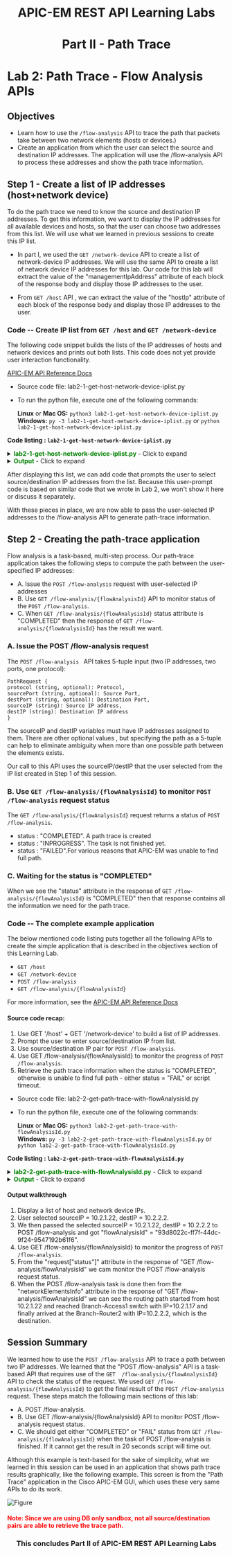 # <center>APIC-EM REST API Learning Labs</center>
# <center>Part II - Path Trace</center>
# Lab 2: Path Trace - Flow Analysis APIs

## Objectives
*  Learn how to use the `/flow-analysis` API to trace the path that packets take between two network elements (hosts or devices.)
*  Create an application from which the user can select the source and destination IP addresses.  The application will use the /flow-analysis API to process these addresses and show the path trace information.

## Step 1 - Create a list of IP addresses (host+network device)
To do the path trace we need to know the source and destination IP addresses. To get this information, we want to display the IP addresses for all available devices and hosts, so that the user can choose two addresses from this list. We will use what we learned in previous sessions to create this IP list.

* In part I, we used the `GET /network-device` API to create a list of network-device IP addresses. We  will use the same API to create a list of network device IP addresses for this lab. Our code for this lab will extract the value of the "managementIpAddress" attribute of each block of the response body and display those IP addresses to the user.

* From  `GET /host` API , we can extract the value of the "hostIp" attribute of each block of the response body and display those IP addresses to the user.

### Code -- Create IP list from `GET /host` and `GET /network-device`


The following code snippet builds the lists of the IP addresses of hosts and network devices and prints out both lists. This code does not yet provide user interaction functionality.

[APIC-EM API Reference Docs](http://devnetapic.cisco.com/) 

*  Source code file: lab2-1-get-host-network-device-iplist.py
*  To run the python file, execute one of the following commands:<br>

	**Linux** or **Mac OS:**  `python3 lab2-1-get-host-network-device-iplist.py`<br>
	**Windows:**  `py -3 lab2-1-get-host-network-device-iplist.py` or `python lab2-1-get-host-network-device-iplist.py`<br>

**Code listing : `lab2-1-get-host-network-device-iplist.py`**

<details>
<summary><font color='green'><b>lab2-1-get-host-network-device-iplist.py</b></font> - Click to expand</summary>

<pre><code>
"""
Script name: lab2-1-get-host-network-device-iplist.py
This script return all hosts and netwrok devices in a tabular list.

apicem.py has functions for REST request and obtain token
apicem_config.py is the central place to change the apic-em IP, username, password ...etc
"""

from apicem import * # The apicem_config.py is the central place to change the apic-em IP, username, password ...etc

def get_host_and_device():
    """
    This function returns a list of all hosts and netwrok devices with a number tag.
    
    Return:
    -------
    list: a list of all hosts and netwrok devices with a number tag
    """
    ip_list=[]
    idx=0
    # Get host
    try:
        resp= get(api="host")
        print ("Status of GET /host: ",resp.status_code)  # This is the http request status
        response_json = resp.json() # Get the json-encoded content from response
        if response_json["response"] !=[]:
            i=0
            for item in response_json["response"]:
                i+=1
                ip_list.append([i,"host",item["hostIp"]]) 
            idx=i # idx(sequential number) will be used to tag host and network device 
    except: 
        print ("Something wrong, cannot get host IP list")
    # So far "ip_list" contains all hosts
    
    # Now get network device and append it to the list    
    try:
        resp= get(api="network-device")
        print ("Status: of GET /network-device ",resp.status_code)  # This is the http request status
        response_json = resp.json() # Get the json-encoded content from response
        if response_json["response"] !=[]:
            for item in response_json["response"]:
                idx+=1
                ip_list.append([idx,"network device",item["managementIpAddress"]])   
    except:
        print ("Something wrong ! Cannot get network-device IP list !")
    # Now "ip_list" should have hosts and network-devices

    if ip_list !=[]:
        return ip_list
    else:
        print ("There is no any host or network device !")
        sys.exit()
    
######################################################################################################

if _\_\_name\_\_ == "\_\_main\_\_": # Execute only if run as a script
    # We use tabulate module here to print a nice table format. You should use "pip" tool to install in your local machine
    # The tabulate module is imported in apicem.py
    # For the simplicity we just copy the source code in working directory, without installing it
    print (tabulate(get_host_and_device(),headers=['number','type','ip'],tablefmt="rst"))
    
</code></pre>
</details>

<details>
<summary><font color='green'><b>Output</b></font> - Click to expand</summary>

<pre><code>
Executing GET 'https://devnetapi.cisco.com/sandbox/apic_em/api/v1/host'

GET 'host' Status:  200 

Status of GET /host:  200

Executing GET 'https://devnetapi.cisco.com/sandbox/apic_em/api/v1/network-device'

GET 'network-device' Status:  200 

Status: of GET /network-device  200
========  ==============  =============
  number  type            ip
========  ==============  =============
       1  host            10.1.15.117
       2  host            10.2.1.22
       3  host            10.1.12.20
       4  network device  165.10.1.39
       5  network device  10.1.14.3
       6  network device  10.2.1.17
       7  network device  10.2.2.1
       8  network device  10.2.2.2
       9  network device  218.1.100.100
      10  network device  10.1.12.1
      11  network device  10.1.7.1
      12  network device  10.1.10.1
      13  network device  10.255.1.5
      14  network device  10.1.11.1
      15  network device  10.1.2.1
      16  network device  10.1.4.2
      17  network device  10.1.14.2
========  ==============  =============
</code></pre>
</details>

After displaying this list, we can add code that prompts the user to select source/destination IP addresses from the list. Because this user-prompt code is based on similar code that we wrote in Lab 2, we won't show it here or discuss it separately.<br>

With these pieces in place, we are now able to pass the user-selected IP addresses to the /flow-analysis API to generate path-trace information.

## Step 2 - Creating the path-trace application

Flow analysis is a task-based, multi-step process. Our path-trace application takes the following steps to compute the path between the user-specified IP addresses:<br>

* A. Issue the `POST /flow-analysis` request with user-selected IP addresses
* B. Use `GET /flow-analysis/{flowAnalysisId}` API to monitor status of the `POST /flow-analysis`.
* C. When `GET /flow-analysis/{flowAnalysisId}` status attribute is "COMPLETED" then the response of `GET /flow-analysis/{flowAnalysisId}` has the result we want.


### A. Issue the POST /flow-analysis request

The `POST /flow-analysis ` API takes 5-tuple input (two IP addresses, two ports, one protocol):

```
PathRequest {
protocol (string, optional): Protocol,
sourcePort (string, optional): Source Port,
destPort (string, optional): Destination Port,
sourceIP (string): Source IP address,
destIP (string): Destination IP address
}
```
The sourceIP and destIP variables must have IP addresses assigned to them.  There are other optional values , but specifying the path as a 5-tuple can help to eliminate ambiguity when more than one possible path between the elements exists.

Our call to this API uses the sourceIP/destIP that the user selected from the IP list created in Step 1 of this session.

### B. Use `GET /flow-analysis/{flowAnalysisId}` to monitor `POST /flow-analysis` request status

The `GET /flow-analysis/{flowAnalysisId}` request returns a status of `POST /flow-analysis`. <br>

* status : "COMPLETED". A path trace is created
* status : "INPROGRESS". The task is not finished yet.<br>
* status : "FAILED".For various reasons that APIC-EM was unable to find full path.


### C. Waiting for the status is "COMPLETED"

When we see the "status" attribute in the response of  `GET /flow-analysis/{flowAnalysisId}` is "COMPLETED" then that response contains all the information we need for the path trace.


### Code -- The complete example application

The below mentioned code listing puts together all the following APIs to create the simple application that is described in the objectives section of this Learning Lab.

* `GET /host`
* `GET /network-device`
* `POST /flow-analysis`
* `GET /flow-analysis/{flowAnalysisId}`

For more information, see the [APIC-EM API Reference Docs](http://devnetapic.cisco.com/) 

#### Source code recap:
1. Use GET '/host' + GET '/network-device' to build a list of IP addresses.
2. Prompt the user to enter source/destination IP from list.
3. Use source/destination IP pair for `POST /flow-analysis`.
4. Use GET /flow-analysis/{flowAnalysisId} to monitor the progress of `POST /flow-analysis`.
5. Retrieve the path trace information when the status is "COMPLETED", otherwise is unable to find full path - either status = "FAIL" or script timeout.<br>

* Source code file: lab2-2-get-path-trace-with-flowAnalysisId.py
* To run the python file, execute one of the following commands:<br>

	**Linux** or **Mac OS:**  `python3 lab2-2-get-path-trace-with-flowAnalysisId.py`<br>
	**Windows:**    `py -3 lab2-2-get-path-trace-with-flowAnalysisId.py` or `python lab2-2-get-path-trace-with-flowAnalysisId.py`<br>

**Code listing : `lab2-2-get-path-trace-with-flowAnalysisId.py`**

<details>
<summary><font color='green'><b>lab2-2-get-path-trace-with-flowAnalysisId.py</b></font> - Click to expand</summary>

<pre><code>
"""
Script name: lab2-2-get-path-trace-with-flowAnalysisId.py
This script prints outAPIC-EM path trace information between the source and destination host(network device).
"""
from apicem import \* # APIC-EM IP is assigned in apicem_config.py
import threading,time # Need it for delay - sleep() function

def check_status(arg,arg1):
    """
    Non-blocking wait function to check POST /flow-analysis status:
    INPROGRESS, COMPLETED, FAILED

    Parameters
    ----------
    arg (str) : status of POST /flow-analysis
    arg1 (str): flowAnalysisId from POST /flow-analysis
    Return:
    -------
    None
    """
    status = arg
    flowAnalysisId = arg1
    count = 0
    while status != "COMPLETED":
        if status == "FAILED": 
            print("Unable to find full path. No traceroute or netflow information found. Failing path calculation.")
            print("\n------ End of path trace ! ------")
            sys.exit()
        print ("\nTask is not finished yet, sleep 1 second then try again")
        time.sleep(1)
        count += 1
        if count > 30: # timeout after ~ 30 seconds
            print ("\nScript time out, no routing path was found. Please try using different source and destination !")
            print("\n------ End of path trace ! ------")
            sys.exit()
        try:
            r = get(api="flow-analysis/"+flowAnalysisId)
            response_json = r.json()
            print ("Response from GET /flow-analysis/"+flowAnalysisId,json.dumps(response_json,indent=4))
            status = response_json["response"]["request"]["status"]
            print ("\n**** Check status here: ",status," ****\n")
        except:
            # Something is wrong
            print ("\nSomething is wrong when executing get /flow-analysis/{flowAnalysisId}")
    print("\n------ End of path trace ! ------")

def get_host_and_device():
    """
    This function returns a list of all hosts and netwrok devices with a number tag.

    Return:
    ------
    list: a list of all hosts and netwrok devices with a number tag
    """
    ip_list=[]
    idx=0
    # Create a list of host and network device
    # Get host
    try:
        resp= get(api="host")
        response_json = resp.json() # Get the json-encoded content from response
        i=0
        if response_json["response"] !=[]:
            for item in response_json["response"]:
                i+=1
                ip_list.append([i,"host",item["hostIp"]]) 
            idx=i # This idx(sequential number) will be used to tag host and network device
                  # So far this number = the number of hosts
    except:
        print ("Something wrong, cannot get host IP list")

    # Now get network device and append it to the list    
    try:
        resp= get(api="network-device")
        print ("Status: of GET /network-device ",resp.status_code)  # This is the http request status
        response_json = resp.json() # Get the json-encoded content from response
        if response_json["response"] !=[]:
            for item in response_json["response"]:
                idx+=1
                ip_list.append([idx,"network device",item["managementIpAddress"]])   
    except:
        print ("Something wrong ! Cannot get network-device IP list !")
    # Now "ip_list" should have hosts and network-devices
    return ip_list

def select_ip(prompt,ip_list,idx):
    """
    This function return a element that user selected from a tabular list

    Parameters
    ----------
    prompt: str
        message to promt user
    ip_list: list
        a list with idx that user can make a selection
    idx: int
        position of element to retrive from list

    Return:
    -------
    str: user selected IP address
    """

    ip =""
    while True:
        user_input = input(prompt)
        user_input= user_input.lstrip() # Ignore leading space
        if user_input.lower() == 'exit':
            sys.exit()
        if user_input.isdigit():
            if int(user_input) in range(1,len(ip_list)+1):
                ip = ip_list[int(user_input)-1][idx] # The idx is the position of IP
                return ip
            else:
                print ("Oops! number is out of range, please try again or enter 'exit'")
        else:
            print ("Oops! input is not a digit, please try again or enter 'exit'")
    # End of while loop
    
##########################################################################

if _\_\_name\_\_ == "\_\_main\_\_": # Execute only if run as a script
    ip_idx = 2
    nd_list = get_host_and_device()
    if len(nd_list) < 2:
        print ("We need at least 2 host or network-device to perform path trace!")
        sys.exit()
    
    print (tabulate(nd_list,headers=['number','type','ip'],tablefmt="rst"))
    print ("*** Please note that not all source/destination ip pair will return a path - no route. ! *** \n")
    s_ip = select_ip('=> Select a number for the source IP from above list: ',nd_list,ip_idx) # ip_idx (=2) is the position of IP in the list
    d_ip = select_ip('=> Select a number for the destination IP from above list: ',nd_list,ip_idx) # ip_idx (=2) is the position of IP in the list
    # Now we have the source and destination IPs we can use them to POST /flow-analysis
    path_data = {"sourceIP": s_ip, "destIP": d_ip} # JSON input for POST /flow-analysis
    r = post(api="flow-analysis",data=path_data) # Execute POST /flow-analysis
    response_json = r.json()
    print ("Response from POST /flow-analysis:\n",json.dumps(response_json,indent=4))
    try:
       flowAnalysisId = response_json["response"]["flowAnalysisId"]
    except:
        print ("\n For some reason cannot get flowAnalysisId")
        sys.exit()

    ###########################################################
    # Check status of POST /flow-analysis - non-blocking wait #
    ###########################################################
    thread = threading.Thread(target=check_status, args=('',flowAnalysisId,)) # Passing <status = ''>
    thread.start()
    
</code></pre>
</details>

<details>
<summary><font color='green'><b>Output</b></font> - Click to expand</summary>

<pre><code>
Executing GET 'https://devnetapi.cisco.com/sandbox/apic_em/api/v1/host'

GET 'host' Status:  200 


Executing GET 'https://devnetapi.cisco.com/sandbox/apic_em/api/v1/network-device'

GET 'network-device' Status:  200 

Status: of GET /network-device  200
========  ==============  =============
  number  type            ip
========  ==============  =============
       1  host            10.1.15.117
       2  host            10.2.1.22
       3  host            10.1.12.20
       4  network device  165.10.1.39
       5  network device  10.1.14.3
       6  network device  10.2.1.17
       7  network device  10.2.2.1
       8  network device  10.2.2.2
       9  network device  218.1.100.100
      10  network device  10.1.12.1
      11  network device  10.1.7.1
      12  network device  10.1.10.1
      13  network device  10.255.1.5
      14  network device  10.1.11.1
      15  network device  10.1.2.1
      16  network device  10.1.4.2
      17  network device  10.1.14.2
========  ==============  =============
*** Please note that not all source/destination ip pair will return a path - no route. ! *** 

=> Select a number for the source IP from above list: 2
=> Select a number for the destination IP from above list: 8

Executing POST 'https://devnetapi.cisco.com/sandbox/apic_em/api/v1/flow-analysis'

POST 'flow-analysis' Status:  202 

Response from POST /flow-analysis:
 {
    "response": {
        "taskId": "7cb1d150-3686-4d2e-94de-cf5758aa105d",
        "url": "/api/v1/flow-analysis/93d8022c-ff7f-44dc-9f24-9547192b61f6",
        "flowAnalysisId": "93d8022c-ff7f-44dc-9f24-9547192b61f6"
    },
    "version": "1.0"
}

Task is not finished yet, sleep 1 second then try again

Executing GET 'https://devnetapi.cisco.com/sandbox/apic_em/api/v1/flow-analysis/93d8022c-ff7f-44dc-9f24-9547192b61f6'

GET 'flow-analysis/93d8022c-ff7f-44dc-9f24-9547192b61f6' Status:  200 

Response from GET /flow-analysis/93d8022c-ff7f-44dc-9f24-9547192b61f6 {
    "response": {
        "networkElementsInfo": [
            {
                "ip": "10.2.1.22",
                "id": "f624d4f3-0ab9-4ae3-b09d-62051edbd8f3",
                "linkInformationSource": "Switched",
                "type": "wired"
            },
            {
                "ip": "10.2.1.17",
                "linkInformationSource": "Switched",
                "type": "Switches and Hubs",
                "egressInterface": {
                    "physicalInterface": {
                        "id": "05186c34-2ed8-4db4-bba3-ac9c2b68ad90",
                        "name": "GigabitEthernet1/0/1"
                    }
                },
                "ingressInterface": {
                    "physicalInterface": {
                        "id": "7075521d-4d7b-4218-92f9-79b60e054635",
                        "name": "GigabitEthernet1/0/47"
                    }
                },
                "role": "ACCESS",
                "id": "26450a30-57d8-4b56-b8f1-6fc535d67645",
                "name": "Branch-Access1"
            },
            {
                "ip": "10.2.2.2",
                "type": "Routers",
                "role": "BORDER ROUTER",
                "ingressInterface": {
                    "physicalInterface": {
                        "id": "1b46c64c-bb92-4998-bee2-283118075156",
                        "name": "GigabitEthernet0/2"
                    }
                },
                "id": "6ce631db-9212-4587-867f-b8f3aed1702d",
                "name": "Branch-Router2"
            }
        ],
        "detailedStatus": {
            "aclTraceCalculation": "SUCCESS"
        },
        "request": {
            "periodicRefresh": false,
            "sourceIP": "10.2.1.22",
            "createTime": 1481740786136,
            "lastUpdateTime": 1481740786405,
            "destIP": "10.2.2.2",
            "id": "93d8022c-ff7f-44dc-9f24-9547192b61f6",
            "status": "COMPLETED"
        },
        "lastUpdate": "Wed Dec 14 18:39:49 UTC 2016"
    },
    "version": "1.0"
}

**** Check status here:  COMPLETED  ****


------ End of path trace ! ------

</code></pre>
</details>

#### Output walkthrough

1. Display a list of host and network device IPs.
2. User selected sourceIP = 10.2.1.22, destIP = 10.2.2.2.
3. We then passed the selected sourceIP = 10.2.1.22, destIP = 10.2.2.2 to POST /flow-analysis and got "flowAnalysisId" =  "93d8022c-ff7f-44dc-9f24-9547192b61f6".
4. Use GET /flow-analysis/{flowAnalysisId} to monitor the progress of `POST /flow-analysis`.
5. From the "request["status"]" attribute in the response of "GET /flow-analysis/flowAnalysisId" we cam monitor the POST /flow-analysis request status.
6. When the POST /flow-analysis task is done then from the "networkElementsInfo" attribute in the response of "GET /flow-analysis/flowAnalysisId" we can see the routing path started from host 10.2.1.22 and reached Branch-Access1 switch with IP=10.2.1.17 and finally arrived at the Branch-Router2 with IP=10.2.2.2, which is the destination.

## Session Summary ##

We learned how to use the `POST /flow-analysis` API to trace a path between two IP addresses. We learned that the "POST /flow-analysis" API is a task-based API that requires use of the `GET  /flow-analysis/{flowAnalysisId}` API to check the status of the request.  We used `GET /flow-analysis/{flowAnalysisId}` to get the final result of the `POST /flow-analysis` request. These steps match the following main sections of this lab:

* A. POST /flow-analysis.
* B. Use GET /flow-analysis/{flowAnalysisId} API to monitor POST /flow-analysis request status.
* C. We should get either "COMPLETED" or "FAIL" status from `GET /flow-analysis/{flowAnalysisId}` when the task of POST /flow-analysis is finished. If it cannot get the result in 20 seconds script will time out.

Although this example is text-based for the sake of simplicity, what we learned in this session can be used in an application that shows path trace results graphically, like the following example. This screen is from the "Path Trace" application in the Cisco APIC-EM GUI, which uses these very same APIs to do its work.

![Figure](/posts/files/path-trace/apicem_routing_path.jpg)

#### <font color='red'>Note: Since we are using DB only sandbox, not all source/destination pairs are able to retrieve the trace path. </font>

### <center>This concludes Part II of APIC-EM REST API Learning Labs</center>



